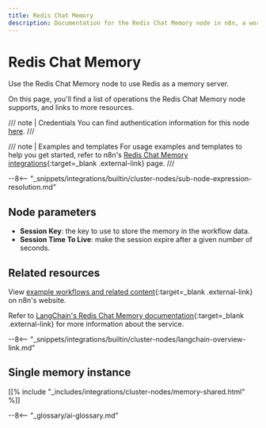 ```yaml
---
title: Redis Chat Memory
description: Documentation for the Redis Chat Memory node in n8n, a workflow automation platform. Includes details of operations and configuration, and links to examples and credentials information.
---
```


# Redis Chat Memory

Use the Redis Chat Memory node to use Redis as a memory server.

On this page, you'll find a list of operations the Redis Chat Memory node supports, and links to more resources.

/// note | Credentials
You can find authentication information for this node [here](/integrations/builtin/credentials/redis/).
///

/// note | Examples and templates
For usage examples and templates to help you get started, refer to n8n's [Redis Chat Memory integrations](https://n8n.io/integrations/redis-chat-memory/){:target=_blank .external-link} page.
///	

--8<-- "_snippets/integrations/builtin/cluster-nodes/sub-node-expression-resolution.md"

## Node parameters

* **Session Key**: the key to use to store the memory in the workflow data.
* **Session Time To Live**: make the session expire after a given number of seconds.

## Related resources

View [example workflows and related content](https://n8n.io/integrations/redis-chat-memory/){:target=_blank .external-link} on n8n's website.

Refer to [LangChain's Redis Chat Memory documentation](https://js.langchain.com/docs/modules/memory/integrations/redis){:target=_blank .external-link} for more information about the service.

--8<-- "_snippets/integrations/builtin/cluster-nodes/langchain-overview-link.md"

## Single memory instance

[[% include "_includes/integrations/cluster-nodes/memory-shared.html" %]]

--8<-- "_glossary/ai-glossary.md"
